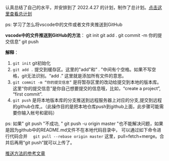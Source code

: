 认真总结了自己的水平，并安排到了 2022.4.27 的计划，制作了总计划。[点击这里查看总计划](../总计划/main.md) 

ps: 学习了怎么将vscode中的文件或者文件夹推送到GitHub

**vscode中的文件推送到GitHub的方法**：
git init
git add .
git commit -m 你的提交信息”
git push

**解释**：
1. `git init`  git初始化
2. `git add .`  提交到缓存区。这里的"add"和“ . ”中间有个空格。如果不写空格，git无法识别。“add .” 这里就是添加所有文件的意思。
3. `git commit -m “你的提交信息”`  是将暂存区里的改动给提交到本地的版本库。 这里“你的提交信息”是你自己想要提交的信息哦，比如，“create a project”, “first commit”.
4. `git push` 是将本地版本库的分支推送到远程服务器上对应的分支,提交到远程的github仓库,。（此操作目的是把本地仓库push到github上面，此步骤可能需要你输入帐号和密码）

ps: 如果" git push "不成功, " git push -u origin master "也不能解决问题，如果是因为github中的README.md文件不在本地代码目录中， 可以通过如下命令进行代码合并
　`git pull --rebase origin master`
这里，pull=fetch+merge。合并后再用“git push”就可以上传了。

[推送方法的参考文章](https://blog.csdn.net/jojowei/article/details/89008657)